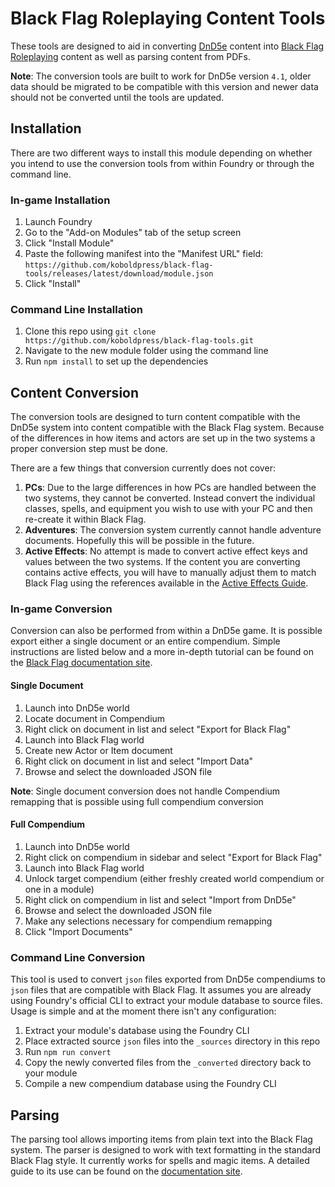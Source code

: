 # Black Flag Roleplaying Content Tools

These tools are designed to aid in converting [DnD5e](https://github.com/foundryvtt/dnd5e) content into [Black Flag Roleplaying](https://github.com/koboldpress/black-flag/) content as well as parsing content from PDFs.

**Note**: The conversion tools are built to work for DnD5e version `4.1`, older data should be migrated to be compatible with this version and newer data should not be converted until the tools are updated.

## Installation

There are two different ways to install this module depending on whether you intend to use the conversion tools from within Foundry or through the command line.

### In-game Installation

1. Launch Foundry
2. Go to the "Add-on Modules" tab of the setup screen
3. Click "Install Module"
4. Paste the following manifest into the "Manifest URL" field: `https://github.com/koboldpress/black-flag-tools/releases/latest/download/module.json`
5. Click "Install"

### Command Line Installation

1. Clone this repo using `git clone https://github.com/koboldpress/black-flag-tools.git`
2. Navigate to the new module folder using the command line
3. Run `npm install` to set up the dependencies

## Content Conversion

The conversion tools are designed to turn content compatible with the DnD5e system into content compatible with the Black Flag system. Because of the differences in how items and actors are set up in the two systems a proper conversion step must be done.

There are a few things that conversion currently does not cover:
1. **PCs**: Due to the large differences in how PCs are handled between the two systems, they cannot be converted. Instead convert the individual classes, spells, and equipment you wish to use with your PC and then re-create it within Black Flag.
2. **Adventures**: The conversion system currently cannot handle adventure documents. Hopefully this will be possible in the future.
3. **Active Effects**: No attempt is made to convert active effect keys and values between the two systems. If the content you are converting contains active effects, you will have to manually adjust them to match Black Flag using the references available in the [Active Effects Guide](https://koboldpress.github.io/black-flag-docs/documentation/active-effects).

### In-game Conversion

Conversion can also be performed from within a DnD5e game. It is possible export either a single document or an entire compendium. Simple instructions are listed below and a more in-depth tutorial can be found on the [Black Flag documentation site](https://koboldpress.github.io/black-flag-docs/documentation/conversion-tutorial).

#### Single Document

1. Launch into DnD5e world
2. Locate document in Compendium
3. Right click on document in list and select "Export for Black Flag"
4. Launch into Black Flag world
5. Create new Actor or Item document
6. Right click on document in list and select "Import Data"
7. Browse and select the downloaded JSON file

**Note**: Single document conversion does not handle Compendium remapping that is possible using full compendium conversion

#### Full Compendium

1. Launch into DnD5e world
2. Right click on compendium in sidebar and select "Export for Black Flag"
3. Launch into Black Flag world
4. Unlock target compendium (either freshly created world compendium or one in a module)
5. Right click on compendium in list and select "Import from DnD5e"
6. Browse and select the downloaded JSON file
7. Make any selections necessary for compendium remapping
8. Click "Import Documents"

### Command Line Conversion

This tool is used to convert `json` files exported from DnD5e compendiums to `json` files that are compatible with Black Flag. It assumes you are already using Foundry's official CLI to extract your module database to source files. Usage is simple and at the moment there isn't any configuration:

1. Extract your module's database using the Foundry CLI
2. Place extracted source `json` files into the `_sources` directory in this repo
3. Run `npm run convert`
4. Copy the newly converted files from the `_converted` directory back to your module
5. Compile a new compendium database using the Foundry CLI

## Parsing

The parsing tool allows importing items from plain text into the Black Flag system. The parser is designed to work with text formatting in the standard Black Flag style. It currently works for spells and magic items. A detailed guide to its use can be found on the [documentation site](https://koboldpress.github.io/black-flag-docs/documentation/parsing-tutorial).
